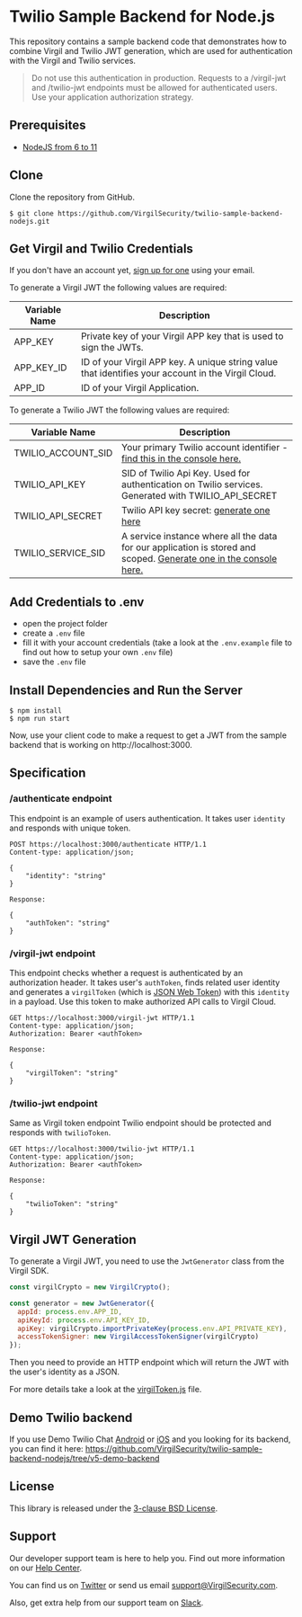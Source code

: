 # Twilio Sample Backend for Node.js

This repository contains a sample backend code that demonstrates how to combine Virgil and Twilio JWT generation, which are used for authentication with the Virgil and Twilio services.

> Do not use this authentication in production. Requests to a /virgil-jwt and /twilio-jwt endpoints must be allowed for authenticated users. Use your application authorization strategy.

## Prerequisites
- [NodeJS from 6 to 11](https://nodejs.org)

## Clone

Clone the repository from GitHub.

```
$ git clone https://github.com/VirgilSecurity/twilio-sample-backend-nodejs.git
```

## Get Virgil and Twilio Credentials

If you don't have an account yet, [sign up for one](https://dashboard.virgilsecurity.com/signup) using your email.

To generate a Virgil JWT the following values are required:

| Variable Name                     | Description                    |
|-----------------------------------|--------------------------------|
| APP_KEY                  | Private key of your Virgil APP key that is used to sign the JWTs. |
| APP_KEY_ID               | ID of your Virgil APP key. A unique string value that identifies your account in the Virgil Cloud. |
| APP_ID                   | ID of your Virgil Application. |

To generate a Twilio JWT the following values are required:

| Variable Name                     | Description                    |
|-----------------------------------|--------------------------------|
| TWILIO_ACCOUNT_SID                | Your primary Twilio account identifier - [find this in the console here.](https://www.twilio.com/console)        |
| TWILIO_API_KEY                    | SID of Twilio Api Key. Used for authentication on Twilio services. Generated with TWILIO_API_SECRET|
| TWILIO_API_SECRET                 | Twilio API key secret: [generate one here](https://www.twilio.com/console/chat/runtime/api-keys) |
| TWILIO_SERVICE_SID            | A service instance where all the data for our application is stored and scoped. [Generate one in the console here.](https://www.twilio.com/console/chat/dashboard) |

## Add Credentials to .env

- open the project folder
- create a `.env` file
- fill it with your account credentials (take a look at the `.env.example` file to find out how to setup your own `.env` file)
- save the `.env` file


## Install Dependencies and Run the Server

```
$ npm install
$ npm run start
```
Now, use your client code to make a request to get a JWT from the sample backend that is working on http://localhost:3000.

## Specification

### /authenticate endpoint
This endpoint is an example of users authentication. It takes user `identity` and responds with unique token.

```http
POST https://localhost:3000/authenticate HTTP/1.1
Content-type: application/json;

{
    "identity": "string"
}

Response:

{
    "authToken": "string"
}
```

### /virgil-jwt endpoint
This endpoint checks whether a request is authenticated by an authorization header. It takes user's `authToken`, finds related user identity and generates a `virgilToken` (which is [JSON Web Token](https://jwt.io/)) with this `identity` in a payload. Use this token to make authorized API calls to Virgil Cloud.

```http
GET https://localhost:3000/virgil-jwt HTTP/1.1
Content-type: application/json;
Authorization: Bearer <authToken>

Response:

{
    "virgilToken": "string"
}
```

### /twilio-jwt endpoint
Same as Virgil token endpoint Twilio endpoint should be protected and responds with `twilioToken`.

```http
GET https://localhost:3000/twilio-jwt HTTP/1.1
Content-type: application/json;
Authorization: Bearer <authToken>

Response:

{
    "twilioToken": "string"
}
```

## Virgil JWT Generation
To generate a Virgil JWT, you need to use the `JwtGenerator` class from the Virgil SDK.

```js
const virgilCrypto = new VirgilCrypto();

const generator = new JwtGenerator({
  appId: process.env.APP_ID,
  apiKeyId: process.env.API_KEY_ID,
  apiKey: virgilCrypto.importPrivateKey(process.env.API_PRIVATE_KEY),
  accessTokenSigner: new VirgilAccessTokenSigner(virgilCrypto)
});

```

Then you need to provide an HTTP endpoint which will return the JWT with the user's identity as a JSON.

For more details take a look at the [virgilToken.js](api/virgilToken.js) file.

## Demo Twilio backend

If you use Demo Twilio Chat [Android](https://github.com/VirgilSecurity/demo-twilio-chat-android) or [iOS](https://github.com/VirgilSecurity/chat-twilio-ios/tree/sample-v5) and you looking for its backend, you can find it here: https://github.com/VirgilSecurity/twilio-sample-backend-nodejs/tree/v5-demo-backend

## License

This library is released under the [3-clause BSD License](LICENSE.md).

## Support

Our developer support team is here to help you. Find out more information on our [Help Center](https://help.virgilsecurity.com/).

You can find us on [Twitter](https://twitter.com/VirgilSecurity) or send us email support@VirgilSecurity.com.

Also, get extra help from our support team on [Slack](https://virgilsecurity.com/join-community).

